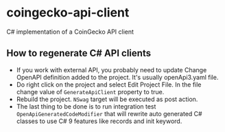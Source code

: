 # coingecko-api-client
C# implementation of a CoinGecko API client

## How to regenerate C# API clients

* If you work with external API, you probably need to update Change OpenAPI definition added to the project. It's usually openApi3.yaml file.
* Do right click on the project and select Edit Project File. In the file change value of `GenerateApiClient` property to true.
* Rebuild the project. `NSwag` target will be executed as post action.
* The last thing to be done is to run integration test `OpenApiGeneratedCodeModifier` that will rewrite auto generated C# classes to use C# 9 features like records and init keyword.
